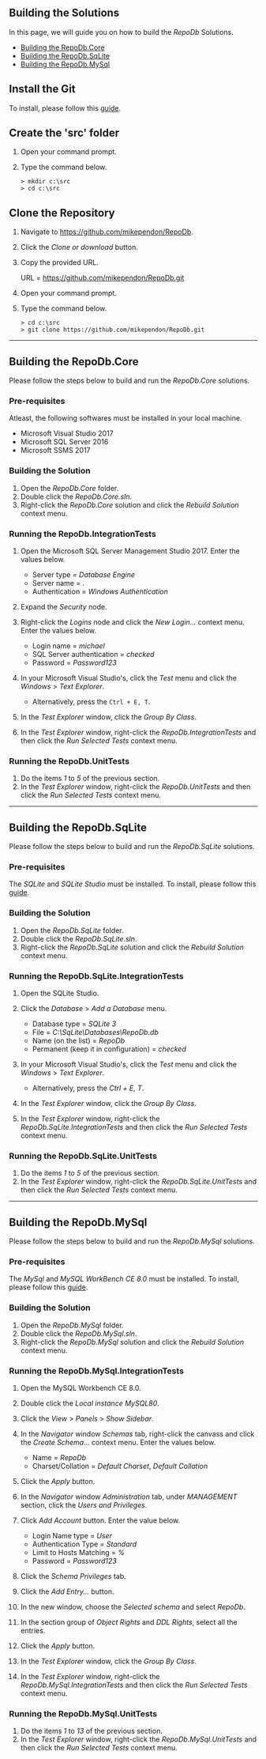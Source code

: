 ## Building the Solutions

In this page, we will guide you on how to build the *RepoDb* Solutions.

- [Building the RepoDb.Core](https://github.com/mikependon/RepoDb/blob/master/RepoDb.Docs/Building%20the%20Solutions.md#building-the-repodbcore)
- [Building the RepoDb.SqLite](https://github.com/mikependon/RepoDb/blob/master/RepoDb.Docs/Building%20the%20Solutions.md#building-the-repodbsqlite)
- [Building the RepoDb.MySql](https://github.com/mikependon/RepoDb/blob/master/RepoDb.Docs/Building%20the%20Solutions.md#building-the-repodbmysql)

## Install the Git

To install, please follow this [guide](https://git-scm.com/book/en/v2/Getting-Started-Installing-Git).

## Create the 'src' folder

1. Open your command prompt.
2. Type the command below.

	```
	> mkdir c:\src
	> cd c:\src
	```

## Clone the Repository

1. Navigate to https://github.com/mikependon/RepoDb.
2. Click the *Clone or download* button.
3. Copy the provided URL.

	URL = https://github.com/mikependon/RepoDb.git

4. Open your command prompt.
5. Type the command below.

	```
	> cd c:\src
	> git clone https://github.com/mikependon/RepoDb.git
	```

--------

## Building the RepoDb.Core

Please follow the steps below to build and run the *RepoDb.Core* solutions.

### Pre-requisites

Atleast, the following softwares must be installed in your local machine.

- Microsoft Visual Studio 2017
- Microsoft SQL Server 2016
- Microsoft SSMS 2017

### Building the Solution

1. Open the *RepoDb.Core* folder.
2. Double click the *RepoDb.Core.sln*.
3. Right-click the *RepoDb.Core* solution and click the *Rebuild Solution* context menu.

### Running the RepoDb.IntegrationTests

1. Open the Microsoft SQL Server Management Studio 2017. Enter the values below.

	- Server type = *Database Engine*
	- Server name = *.*
	- Authentication = *Windows Authentication*

2. Expand the *Security* node.
3. Right-click the *Logins* node and click the *New Login...* context menu. Enter the values below.

	- Login name = *michael*
	- SQL Server authentication = *checked*
	- Password = *Password123*

4. In your Microsoft Visual Studio's, click the *Test* menu and click the *Windows* > *Text Explorer*.

	- Alternatively, press the `Ctrl + E, T`.

5. In the *Test Explorer* window, click the *Group By Class*.
6. In the *Test Explorer* window, right-click the *RepoDb.IntegrationTests* and then click the *Run Selected Tests* context menu.

### Running the RepoDb.UnitTests

1. Do the items *1* to *5* of the previous section.
2. In the *Test Explorer* window, right-click the *RepoDb.UnitTests* and then click the *Run Selected Tests* context menu.

--------

## Building the RepoDb.SqLite

Please follow the steps below to build and run the *RepoDb.SqLite* solutions.

### Pre-requisites

The *SQLite* and *SQLite Studio* must be installed. To install, please follow this [guide](https://www.sqlitetutorial.net/download-install-sqlite/).

### Building the Solution

1. Open the *RepoDb.SqLite* folder.
2. Double click the *RepoDb.SqLite.sln*.
3. Right-click the *RepoDb.SqLite* solution and click the *Rebuild Solution* context menu.

### Running the RepoDb.SqLite.IntegrationTests

1. Open the SQLite Studio.
2. Click the *Database* > *Add a Database* menu.

	- Database type = *SQLite 3*
	- File = *C:\SqLite\Databases\RepoDb.db*
	- Name (on the list) = *RepoDb*
	- Permanent (keep it in configuration) = *checked*

3. In your Microsoft Visual Studio's, click the *Test* menu and click the *Windows* > *Text Explorer*.

	- Alternatively, press the *Ctrl + E, T*.

5. In the *Test Explorer* window, click the *Group By Class*.
6. In the *Test Explorer* window, right-click the *RepoDb.SqLite.IntegrationTests* and then click the *Run Selected Tests* context menu.

### Running the RepoDb.SqLite.UnitTests

1. Do the items *1* to *5* of the previous section.
2. In the *Test Explorer* window, right-click the *RepoDb.SqLite.UnitTests* and then click the *Run Selected Tests* context menu.

--------

## Building the RepoDb.MySql

Please follow the steps below to build and run the *RepoDb.MySql* solutions.

### Pre-requisites

The *MySql* and *MySQL WorkBench CE 8.0* must be installed. To install, please follow this [guide](https://dev.mysql.com/doc/refman/8.0/en/windows-installation.html).

### Building the Solution

1. Open the *RepoDb.MySql* folder.
2. Double click the *RepoDb.MySql.sln*.
3. Right-click the *RepoDb.MySql* solution and click the *Rebuild Solution* context menu.

### Running the RepoDb.MySql.IntegrationTests

1. Open the MySQL Workbench CE 8.0.
2. Double click the *Local instance MySQL80*.
3. Click the *View* > *Panels* > *Show Sidebar*.
4. In the *Navigator* window *Schemas* tab, right-click the canvass and click the *Create Schema...* context menu. Enter the values below.

	- Name = *RepoDb*
	- Charset/Collation = *Default Charset*, *Default Collation*

5. Click the *Apply* button.
6. In the *Navigator* window *Administration* tab, under *MANAGEMENT* section, click the *Users and Privileges*.
7. Click *Add Account* button. Enter the value below.

	- Login Name type = *User*
	- Authentication Type = *Standard*
	- Limit to Hosts Matching = *%*
	- Password = *Password123*

8. Click the *Schema Privileges* tab.
9. Click the *Add Entry...* button.
10. In the new window, choose the *Selected schema* and select *RepoDb*.
11. In the section group of *Object Rights* and *DDL Rights*, select all the entries.
12. Click the *Apply* button.
13. In the *Test Explorer* window, click the *Group By Class*.
14. In the *Test Explorer* window, right-click the *RepoDb.MySql.IntegrationTests* and then click the *Run Selected Tests* context menu.

### Running the RepoDb.MySql.UnitTests

1. Do the items *1* to *13* of the previous section.
2. In the *Test Explorer* window, right-click the *RepoDb.MySql.UnitTests* and then click the *Run Selected Tests* context menu.
